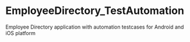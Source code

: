 # EmployeeDirectory_TestAutomation
Employee Directory application with automation testcases for Android and iOS platform
